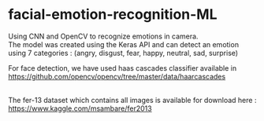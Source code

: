 # facial-emotion-recognition-ML
Using CNN and OpenCV to recognize emotions in camera. <br>
The model was created using the Keras API and can detect an emotion using 7 categories : (angry, disgust, fear, happy, neutral, sad, surprise)

For face detection, we have used haas cascades classifier available in https://github.com/opencv/opencv/tree/master/data/haarcascades

<br>The fer-13 dataset which contains all images is available for download here : https://www.kaggle.com/msambare/fer2013

